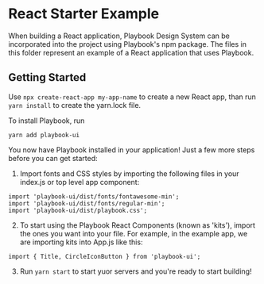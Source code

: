 # React Starter Example

When building a React application, Playbook Design System can be incorporated into the project using Playbook's npm package. The files in this folder represent an example of a React application that uses Playbook.

## Getting Started

Use ``` npx create-react-app my-app-name ``` to create a new React app, than run ```yarn install``` to create the yarn.lock file. 

To install Playbook, run 

```
yarn add playbook-ui
```

You now have Playbook installed in your application! Just a few more steps before you can get started:

1) Import fonts and CSS styles by importing the following files in your index.js or top level app component:

```
import 'playbook-ui/dist/fonts/fontawesome-min';
import 'playbook-ui/dist/fonts/regular-min';
import 'playbook-ui/dist/playbook.css';
```

2) To start using the Playbook React Components (known as 'kits'), import the ones you want into your file. For example, in the example app, we are importing kits into App.js like this:

```
import { Title, CircleIconButton } from 'playbook-ui';

```

3) Run ``` yarn start ``` to start yuor servers and you're ready to start building!